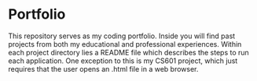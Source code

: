 # Portfolio
This repository serves as my coding portfolio.  Inside you will find past projects from both my educational and professional experiences. Within each project directory lies a README file which describes the steps to run each application. One exception to this is my CS601 project, which just requires that the user opens an .html file in a web browser.
